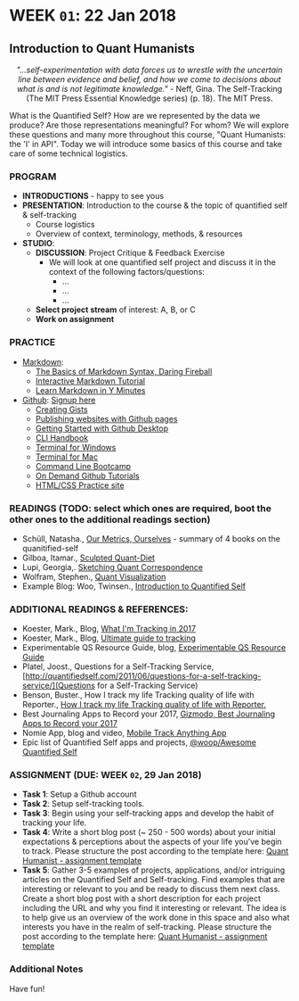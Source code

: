 # WEEK `01`: 22 Jan 2018
##  Introduction to Quant Humanists

<center> <i>"...self-experimentation with data forces us to wrestle with the uncertain line between evidence and belief, and how we come to decisions about what is and is not legitimate knowledge."</i> - Neff, Gina. The Self-Tracking (The MIT Press Essential Knowledge series) (p. 18). The MIT Press. </center>

What is the Quantified Self? How are we represented by the data we produce? Are those representations meaningful? For whom? We will explore these questions and many more throughout this course, "Quant Humanists: the 'I' in API". Today we will introduce some basics of this course and take care of some technical logistics. 

### PROGRAM
- **INTRODUCTIONS** - happy to see yous 
- **PRESENTATION**: Introduction to the course & the topic of quantified self & self-tracking
	- Course logistics
	- Overview of context, terminology, methods, & resources
- **STUDIO**:
	- **DISCUSSION**: Project Critique & Feedback Exercise
		- We will look at one quantified self project and discuss it in the context of the following factors/questions:
			- …
			- …
			- …  
	- **Select project stream** of interest: A, B, or C 
	- **Work on assignment**

### PRACTICE
- [Markdown](https://en.wikipedia.org/wiki/Markdown):
    - [The Basics of Markdown Syntax, Daring Fireball](http://daringfireball.net/projects/markdown/basics)
    - [Interactive Markdown Tutorial](https://www.markdowntutorial.com/)
    - [Learn Markdown in Y Minutes](https://learnxinyminutes.com/docs/markdown/)
- [Github](https://github.com/): [Signup here](https://help.github.com/articles/signing-up-for-a-new-github-account/)
    - [Creating Gists](https://help.github.com/articles/creating-gists/)    
    - [Publishing websites with Github pages](https://pages.github.com/)
    - [Getting Started with Github Desktop](https://help.github.com/desktop-classic/guides/getting-started/)
    - [CLI Handbook](http://cli.learncodethehardway.org/book/)
    - [Terminal for Windows](https://conemu.github.io/)
    - [Terminal for Mac](http://www.macworld.co.uk/feature/mac-software/get-more-out-of-os-x-terminal-3608274/)
    - [Command Line Bootcamp](http://rik.smith-unna.com/command_line_bootcamp/)
    - [On Demand Github Tutorials](https://guides.github.com/activities/hello-world/)
    - [HTML/CSS Practice site](http://webdive.ktam.org/web/basics)

### READINGS (TODO: select which ones are required, boot the other ones to the additional readings section)
- Schüll, Natasha., [Our Metrics, Ourselves](http://www.publicbooks.org/our-metrics-ourselves/) - summary of 4 books on the quanitified-self
-  Gilboa, Itamar., [Sculpted Quant-Diet](https://www.wired.com/2015/07/artist-sculpted-everything-ate-year/)
- Lupi, Georgia,. [Sketching Quant Correspondence](http://www.dear-data.com/theproject)
- Wolfram, Stephen., [Quant Visualization](http://blog.stephenwolfram.com/2012/03/the-personal-analytics-of-my-life/)
- Example Blog: Woo, Twinsen., [Introduction to Quantified Self](https://medium.com/@twinsenwu/introduction-to-quantified-self-8d263a36fd22)


### ADDITIONAL READINGS & REFERENCES:
- Koester, Mark., Blog, [What I'm Tracking in 2017](http://www.markwk.com/2017/01/what-I-am-tracking-in-2017.html)
- Koester, Mark., Blog, [Ultimate guide to tracking](http://www.markwk.com/tracking-tools.html)
- Experimentable QS Resource Guide, blog, [Experimentable QS Resource Guide](http://experimentable.com/qs-guide/)
- Platel, Joost., Questions for a Self-Tracking Service, [http://quantifiedself.com/2011/06/questions-for-a-self-tracking-service/](Questions for a Self-Tracking Service)
- Benson, Buster., How I track my life
Tracking quality of life with Reporter., [How I track my life
Tracking quality of life with Reporter.](https://medium.com/@buster/how-i-track-my-life-7da6f22b8e2c)
- Best Journaling Apps to Record your 2017, [Gizmodo, Best Journaling Apps to Record your 2017](https://fieldguide.gizmodo.com/the-best-journaling-apps-to-record-your-2017-memories-1790359047)
- Nomie App, blog and video, [Mobile Track Anything App](https://www.huffingtonpost.com/matt-hunckler/mobile-trackanything-app-_b_11210632.html)
- Epic list of Quantified Self apps and projects, [@woop/Awesome Quantified Self](https://github.com/woop/awesome-quantified-self)


### ASSIGNMENT (DUE: WEEK `02`, 29 Jan 2018)
- **Task 1**: Setup a Github account
- **Task 2**: Setup self-tracking tools.
- **Task 3**: Begin using your self-tracking apps and develop the habit of tracking your life.
- **Task 4**: Write a short blog post (~ 250 - 500 words) about your initial expectations & perceptions about the aspects of your life you’ve begin to track. Please structure the post according to the template here: [Quant Humanist - assignment template](https://github.com/joeyklee/quant-humanists-2018/blob/master/_templates/Assignment-Template.md)
- **Task 5**: Gather 3-5 examples of projects, applications, and/or intriguing articles on the Quantified Self and Self-tracking. Find examples that are interesting or relevant to you and be ready to discuss them next class. Create a short blog post with a short description for each project including the URL and why you find it interesting or relevant. The idea is to help give us an overview of the work done in this space and also what interests you have in the realm of self-tracking. Please structure the post according to the template here: [Quant Humanist - assignment template](https://github.com/joeyklee/quant-humanists-2018/blob/master/_templates/Assignment-Template.md)


### Additional Notes
Have fun!



